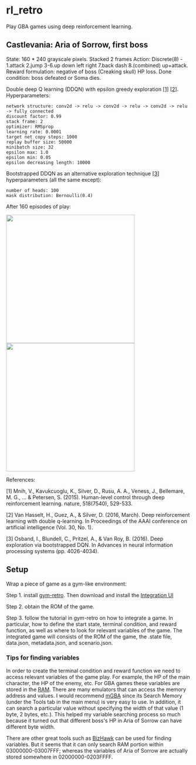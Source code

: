 # rl_retro
Play GBA games using deep reinforcement learning.


## Castlevania: Aria of Sorrow, first boss

State: 160 * 240 grayscale pixels. Stacked 2 frames
Action: Discrete(8) - 1.attack 2.jump 3-6.up down left right 7.back dash 8.(combined) up+attack.
Reward formulation: negative of boss (Creaking skull) HP loss.
Done condition: boss defeated or Soma dies.

Double deep Q learning (DDQN) with epsilon greedy exploration [[1]](#1) [[2]](#2). Hyperparameters:
```
network structure: conv2d -> relu -> conv2d -> relu -> conv2d -> relu -> fully connected
discount factor: 0.99
stack frame: 2
optimizer: RMSprop
learning rate: 0.0001
target net copy steps: 1000
replay buffer size: 50000
minibatch size: 32
epsilon max: 1.0
epsilon min: 0.05
epsilon decreasing length: 10000
```
Bootstrapped DDQN as an alternative exploration technique [[3]](#3) hyperparameters (all the same except):
```
number of heads: 100
mask distribution: Bernoulli(0.4)
```


After 160 episodes of play:
<p float="left">
  <img src="https://user-images.githubusercontent.com/49927412/103485231-b7006400-4da9-11eb-9ae9-cc933da2103b.gif" width="350" />
  <img src="https://user-images.githubusercontent.com/49927412/103485485-8d483c80-4dab-11eb-81cf-890d49ce20d0.png" width="350" />
</p>

References: 

<a id="1">[1]</a> 
Mnih, V., Kavukcuoglu, K., Silver, D., Rusu, A. A., Veness, J., Bellemare, M. G., ... & Petersen, S. (2015). Human-level control through deep reinforcement learning. nature, 518(7540), 529-533.

<a id="2">[2]</a> 
Van Hasselt, H., Guez, A., & Silver, D. (2016, March). Deep reinforcement learning with double q-learning. In Proceedings of the AAAI conference on artificial intelligence (Vol. 30, No. 1).

<a id="3">[3]</a> 
Osband, I., Blundell, C., Pritzel, A., & Van Roy, B. (2016). Deep exploration via bootstrapped DQN. In Advances in neural information processing systems (pp. 4026-4034).

## Setup
Wrap a piece of game as a gym-like environment:

Step 1. install [gym-retro](https://retro.readthedocs.io/en/latest/getting_started.html). Then download and install the [Integration UI](https://retro.readthedocs.io/en/latest/integration.html#the-integration-ui)

Step 2. obtain the ROM of the game.

Step 3. follow the tutorial in gym-retro on how to integrate a game. In particular, how to define the start state, terminal condition, and reward function, as well as where to look for relevant variables of the game. The integrated game will consists of the ROM of the game, the .state file, data.json, metadata.json, and scenario.json.

### Tips for finding variables
In order to create the terminal condition and reward function we need to access relevant variables of the game play. For example, the HP of the main character, the HP of the enemy, etc. For GBA games these variables are stored in the [RAM](https://problemkaputt.de/gbatek.htm#gbamemorymap). There are many emulators that can access the memory address and values. I would recommend [mGBA](https://mgba.io/) since its Search Memory (under the Tools tab in the main menu) is very easy to use. In addition, it can search a particular value without specifying the width of that value (1 byte, 2 bytes, etc.). This helped my variable searching process so much because it turned out that different boss's HP in Aria of Sorrow can have different byte width. 

There are other great tools such as [BizHawk](https://github.com/TASVideos/BizHawk) can be used for finding variables. But it seems that it can only search RAM portion within 03000000-03007FFF; whereas the variables of Aria of Sorrow are actually stored somewhere in 02000000-0203FFFF.




